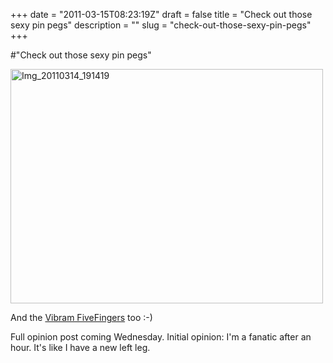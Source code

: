 +++
date = "2011-03-15T08:23:19Z"
draft = false
title = "Check out those sexy pin pegs"
description = ""
slug = "check-out-those-sexy-pin-pegs"
+++

#"Check out those sexy pin pegs"


 <div class='p_embed p_image_embed'>
<a href="http://getfile9.posterous.com/getfile/files.posterous.com/conoroneill/ZwV1DxGOR64ipMsrY5dmZ0iCissFpHNYi1YdOY19eYXxjrgfavXiOF3GWQST/IMG_20110314_191419.jpg.scaled.1000.jpg"><img alt="Img_20110314_191419" height="375" src="http://getfile8.posterous.com/getfile/files.posterous.com/conoroneill/SjCbYQkuZrkQgDooTK8GpUcR0Quwm9OXKBdnz4UxunEIDfZQGFudIpRhyV0E/IMG_20110314_191419.jpg.scaled.500.jpg" width="500" /></a>
</div>
<p>And the <a href="http://www.johnbuckleysports.com/products/params/2/1173/607">Vibram FiveFingers</a> too :-) </p><p /><div>Full opinion post coming Wednesday. Initial opinion: I&#39;m a fanatic after an hour. It&#39;s like I have a new left leg.</div>
 